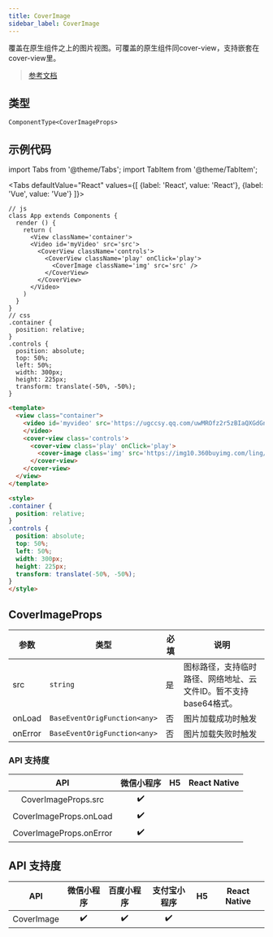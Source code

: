 ```yaml
---
title: CoverImage
sidebar_label: CoverImage
---
```


覆盖在原生组件之上的图片视图。可覆盖的原生组件同cover-view，支持嵌套在cover-view里。

> [参考文档](https://developers.weixin.qq.com/miniprogram/dev/component/cover-image.html)

## 类型

```tsx
ComponentType<CoverImageProps>
```

## 示例代码


import Tabs from '@theme/Tabs';
import TabItem from '@theme/TabItem';

<Tabs
  defaultValue="React"
  values={[
    {label: 'React', value: 'React'},
    {label: 'Vue', value: 'Vue'}
  ]}>
<TabItem value="React">


```tsx
// js
class App extends Components {
  render () {
    return (
      <View className='container'>
      <Video id='myVideo' src='src'>
        <CoverView className='controls'>
          <CoverView className='play' onClick='play'>
            <CoverImage className='img' src='src' />
          </CoverView>
        </CoverView>
      </Video>
    )
  }
}
// css
.container {
  position: relative;
}
.controls {
  position: absolute;
  top: 50%;
  left: 50%;
  width: 300px;
  height: 225px;
  transform: translate(-50%, -50%);
}
```

</TabItem>

<TabItem value="Vue">

```html
<template>
  <view class="container">
    <video id='myvideo' src='https://ugccsy.qq.com/uwMROfz2r5zBIaQXGdGnC2dfDma3J1MItM3912IN4IRQvkRM/o31507f7lcd.mp4?sdtfrom=v1010&guid=aa18cf106b7fdb7e40f2d20b206f2b4f&vkey=63B0FCCC7FC3ADC342C166D86571AE02772258CD9B515B065DC68DF3919D8C288AE831D570ED5E8FE0FF3E81E170D04FF11F874BFDDACF7AAA2C0CFF2ACB39FB1A94DAD1AB859BDA53E4DD6DBCDC1217CEF789A9AC079924E2BBC599EED7A1FFDD60A727F2EB7E7B6472CE63DD4B683C9199DFC78A6A6C4D9891E05467C4B64E'>
    </video>
    <cover-view class='controls'>
      <cover-view class='play' onClick='play'>
        <cover-image class='img' src='https://img10.360buyimg.com/ling/s345x208_jfs/t1/133501/7/9865/382161/5f5ee31fEbdd6a418/0cdc0156ffff3c23.png' />
      </cover-view>
    </cover-view>
  </view>
</template>

<style>
.container {
  position: relative;
}
.controls {
  position: absolute;
  top: 50%;
  left: 50%;
  width: 300px;
  height: 225px;
  transform: translate(-50%, -50%);
}
</style>

```
  
</TabItem>
</Tabs>

## CoverImageProps

<table>
  <thead>
    <tr>
      <th>参数</th>
      <th>类型</th>
      <th style={{ textAlign: "center"}}>必填</th>
      <th>说明</th>
    </tr>
  </thead>
  <tbody>
    <tr>
      <td>src</td>
      <td><code>string</code></td>
      <td style={{ textAlign: "center"}}>是</td>
      <td>图标路径，支持临时路径、网络地址、云文件ID。暂不支持base64格式。</td>
    </tr>
    <tr>
      <td>onLoad</td>
      <td><code>BaseEventOrigFunction&lt;any&gt;</code></td>
      <td style={{ textAlign: "center"}}>否</td>
      <td>图片加载成功时触发</td>
    </tr>
    <tr>
      <td>onError</td>
      <td><code>BaseEventOrigFunction&lt;any&gt;</code></td>
      <td style={{ textAlign: "center"}}>否</td>
      <td>图片加载失败时触发</td>
    </tr>
  </tbody>
</table>

### API 支持度

| API | 微信小程序 | H5 | React Native |
| :---: | :---: | :---: | :---: |
| CoverImageProps.src | ✔️ |  |  |
| CoverImageProps.onLoad | ✔️ |  |  |
| CoverImageProps.onError | ✔️ |  |  |

## API 支持度

| API | 微信小程序 | 百度小程序 | 支付宝小程序 | H5 | React Native |
| :---: | :---: | :---: | :---: | :---: | :---: |
| CoverImage | ✔️ | ✔️ | ✔️ |  |  |
